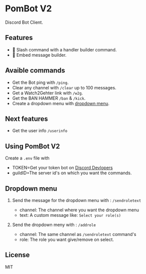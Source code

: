 # PomBot V2
Discord Bot Client.

## Features
- 🚀 Slash command with a handler builder command.
- 📧 Embed message builder.
<!-- - 🍰 Testing bot with ```/test``` command -->

## Avaible commands
- Get the Bot ping with ```/ping```.
- Clear any channel with ```/clear``` up to 100 messages.
- Get a Watch2Gehter link with ```/w2g```.
- Get the BAN HAMMER ```/ban``` & ```/kick```.
- Create a dropdown menu with [dropdown menu](https://github.com/Piarre/PomBot#dropdown-menu).

## Next features
- Get the user info ```/userinfo```

## Using PomBot V2
Create a ```.env``` file with
- TOKEN=Get your token bot on [Discord Devlopers](discord.com/developers/applications)
- guildID=The server id's on which you want the commands.

## Dropdown menu
1. Send the message for the dropdown menu with : ```/sendroletext```
   - channel: The channel where you want the dropdown menu
   - text: A custom message like: ```Select your role(s)```

2. Send the dropdown meny with : ```/addrole```
   - channel: The same channel as ```/sendroletext``` command's
   - role: The role you want give/remove on select.


## License
MIT
